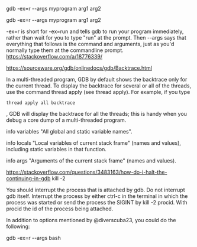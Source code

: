 gdb -ex=r --args myprogram arg1 arg2


gdb -ex=r --args myprogram arg1 arg2

-ex=r is short for -ex=run and tells gdb to run your program immediately, rather than wait for you to type "run" at the prompt. Then --args says that everything that follows is the command and arguments, just as you'd normally type them at the commandline prompt.
https://stackoverflow.com/a/18776339/

https://sourceware.org/gdb/onlinedocs/gdb/Backtrace.html


In a multi-threaded program, GDB by default shows the backtrace only for the current thread. To display the backtrace for several or all of the threads, use the command thread apply (see thread apply). For example, if you type 
```
thread apply all backtrace
```
, GDB will display the backtrace for all the threads; this is handy when you debug a core dump of a multi-threaded program. 



info variables  "All global and static variable names".

info locals   "Local variables of current stack frame" (names and values), including static variables in that function.

info args   "Arguments of the current stack frame" (names and values).


https://stackoverflow.com/questions/3483163/how-do-i-halt-the-continuing-in-gdb
 kill -2 
 
 
You should interrupt the process that is attached by gdb. Do not interrupt gdb itself. Interrupt the process by either ctrl-c in the terminal in which the process was started or send the process the SIGINT by kill -2 procid. With procid the id of the process being attached.







In addition to options mentioned by @diverscuba23, you could do the following:

gdb -ex=r --args bash <script>

(assuming it's a bash script. Else adapt accordingly)
https://stackoverflow.com/a/32264100/8428146




You can always Python using gdb and set breakpoints as you like

gdb -ex r --args python script.py args

If you want to look what happens in Python while running Python script I suggest to use mixed mode

gdb -ex r --args python -m pdb script.py

This way, you can break in pdb, then press Ctrl-C and end up inside gdb. Then, bt will give you stack trace inside Python.


https://stackoverflow.com/a/51553546/8428146
